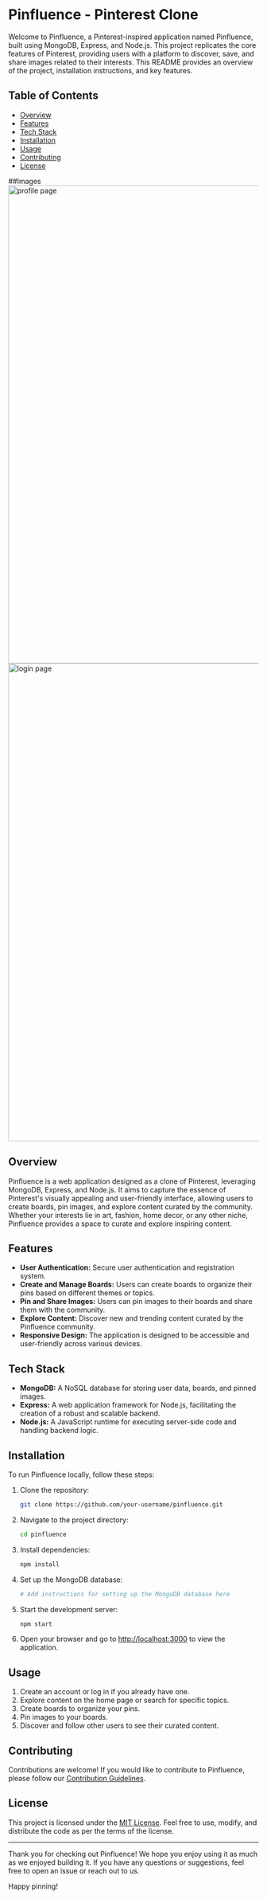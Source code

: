 # Pinfluence - Pinterest Clone

Welcome to Pinfluence, a Pinterest-inspired application named Pinfluence, built using MongoDB, Express, and Node.js. This project replicates the core features of Pinterest, providing users with a platform to discover, save, and share images related to their interests. This README provides an overview of the project, installation instructions, and key features.

## Table of Contents
- [Overview](#overview)
- [Features](#features)
- [Tech Stack](#tech-stack)
- [Installation](#installation)
- [Usage](#usage)
- [Contributing](#contributing)
- [License](#license)

##Images
<img width="960" alt="profile page" src="https://github.com/Anupam890/Pinfluence-Web-Application/assets/95023203/0b81cb90-e9cf-4fff-bfcd-c67b633b0ba4">
<img width="960" alt="login page" src="https://github.com/Anupam890/Pinfluence-Web-Application/assets/95023203/98060807-9f2d-4746-8898-588f98ec35c5">



## Overview

Pinfluence is a web application designed as a clone of Pinterest, leveraging MongoDB, Express, and Node.js. It aims to capture the essence of Pinterest's visually appealing and user-friendly interface, allowing users to create boards, pin images, and explore content curated by the community. Whether your interests lie in art, fashion, home decor, or any other niche, Pinfluence provides a space to curate and explore inspiring content.

## Features

- **User Authentication:** Secure user authentication and registration system.
- **Create and Manage Boards:** Users can create boards to organize their pins based on different themes or topics.
- **Pin and Share Images:** Users can pin images to their boards and share them with the community.
- **Explore Content:** Discover new and trending content curated by the Pinfluence community.
- **Responsive Design:** The application is designed to be accessible and user-friendly across various devices.

## Tech Stack

- **MongoDB:** A NoSQL database for storing user data, boards, and pinned images.
- **Express:** A web application framework for Node.js, facilitating the creation of a robust and scalable backend.
- **Node.js:** A JavaScript runtime for executing server-side code and handling backend logic.

## Installation

To run Pinfluence locally, follow these steps:

1. Clone the repository:
    ```bash
    git clone https://github.com/your-username/pinfluence.git
    ```

2. Navigate to the project directory:
    ```bash
    cd pinfluence
    ```

3. Install dependencies:
    ```bash
    npm install
    ```

4. Set up the MongoDB database:
    ```bash
    # Add instructions for setting up the MongoDB database here
    ```

5. Start the development server:
    ```bash
    npm start
    ```

6. Open your browser and go to [http://localhost:3000](http://localhost:3000) to view the application.

## Usage

1. Create an account or log in if you already have one.
2. Explore content on the home page or search for specific topics.
3. Create boards to organize your pins.
4. Pin images to your boards.
5. Discover and follow other users to see their curated content.

## Contributing

Contributions are welcome! If you would like to contribute to Pinfluence, please follow our [Contribution Guidelines](CONTRIBUTING.md).

## License

This project is licensed under the [MIT License](LICENSE). Feel free to use, modify, and distribute the code as per the terms of the license.

---

Thank you for checking out Pinfluence! We hope you enjoy using it as much as we enjoyed building it. If you have any questions or suggestions, feel free to open an issue or reach out to us.

Happy pinning!
